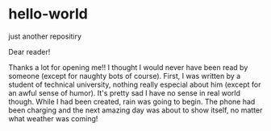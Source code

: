 # hello-world
just another repositiry

Dear reader!

Thanks a lot for opening me!! I thought I would never have been read by someone (except for naughty bots of course).  First, I was written by a student of technical university, nothing really especial about him (except for an awful sense of humor). It's pretty sad I have no sense in real world though. While I had been created, rain was going to begin. The phone had been charging and the next amazing day was about to show itself, no matter what weather was coming!
